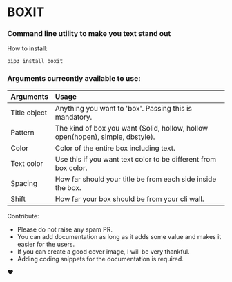 # BOXIT
### Command line utility to make you text stand out

How to install:
```
pip3 install boxit
```

### Arguments currecntly available to use:

| Arguments | Usage |
| :--- | :--- |
| Title object | Anything you want to 'box'. Passing this is mandatory. |
| Pattern | The kind of box you want (Solid, hollow, hollow open(hopen), simple, dbstyle). |
| Color | Color of the entire box including text. |
| Text color | Use this if you want text color to be different from box color. |
| Spacing | How far should your title be from each side inside the box. |
| Shift | How far your box should be from your cli wall. |

Contribute:
- Please do not raise any spam PR.
- You can add documentation as long as it adds some value and makes it easier for the users.
- If you can create a good cover image, I will be very thankful.
- Adding coding snippets for the documentation is required.

❤️
